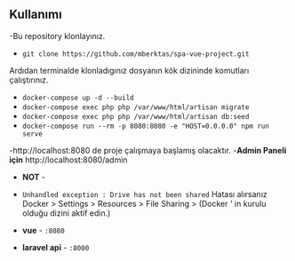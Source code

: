 
## Kullanımı

-Bu repository klonlayınız.
- `git clone https://github.com/mberktas/spa-vue-project.git`

Ardıdan terminalde klonladıgınız dosyanın kök dizininde komutları çalıştırınız.
- `docker-compose up -d --build` 
- `docker-compose exec php php /var/www/html/artisan migrate` 
- `docker-compose exec php php /var/www/html/artisan db:seed` 
- `docker-compose run --rm -p 8080:8080 -e "HOST=0.0.0.0" npm run serve`

-http://localhost:8080 de proje çalışmaya başlamış olacaktır.
-**Admin Paneli için** http://localhost:8080/admin

- **NOT** -
- `Unhandled exception : Drive has not been shared`
Hatası alırsanız Docker > Settings > Resources > File Sharing > (Docker ' in kurulu olduğu dizini aktif edin.)

- **vue** - `:8080`
- **laravel api** - `:8000`
